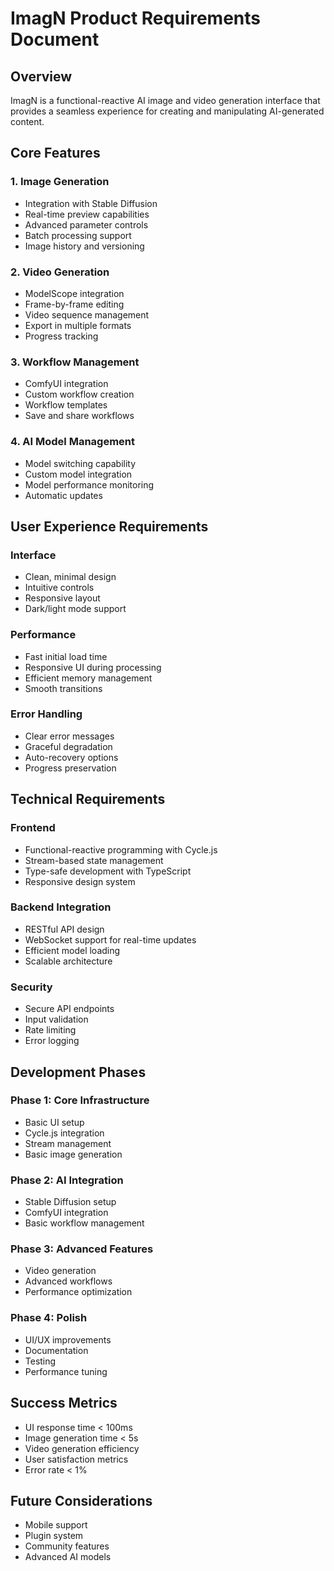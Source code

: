 # ImagN Product Requirements Document

## Overview
ImagN is a functional-reactive AI image and video generation interface that provides a seamless experience for creating and manipulating AI-generated content.

## Core Features

### 1. Image Generation
- Integration with Stable Diffusion
- Real-time preview capabilities
- Advanced parameter controls
- Batch processing support
- Image history and versioning

### 2. Video Generation
- ModelScope integration
- Frame-by-frame editing
- Video sequence management
- Export in multiple formats
- Progress tracking

### 3. Workflow Management
- ComfyUI integration
- Custom workflow creation
- Workflow templates
- Save and share workflows

### 4. AI Model Management
- Model switching capability
- Custom model integration
- Model performance monitoring
- Automatic updates

## User Experience Requirements

### Interface
- Clean, minimal design
- Intuitive controls
- Responsive layout
- Dark/light mode support

### Performance
- Fast initial load time
- Responsive UI during processing
- Efficient memory management
- Smooth transitions

### Error Handling
- Clear error messages
- Graceful degradation
- Auto-recovery options
- Progress preservation

## Technical Requirements

### Frontend
- Functional-reactive programming with Cycle.js
- Stream-based state management
- Type-safe development with TypeScript
- Responsive design system

### Backend Integration
- RESTful API design
- WebSocket support for real-time updates
- Efficient model loading
- Scalable architecture

### Security
- Secure API endpoints
- Input validation
- Rate limiting
- Error logging

## Development Phases

### Phase 1: Core Infrastructure
- Basic UI setup
- Cycle.js integration
- Stream management
- Basic image generation

### Phase 2: AI Integration
- Stable Diffusion setup
- ComfyUI integration
- Basic workflow management

### Phase 3: Advanced Features
- Video generation
- Advanced workflows
- Performance optimization

### Phase 4: Polish
- UI/UX improvements
- Documentation
- Testing
- Performance tuning

## Success Metrics
- UI response time < 100ms
- Image generation time < 5s
- Video generation efficiency
- User satisfaction metrics
- Error rate < 1%

## Future Considerations
- Mobile support
- Plugin system
- Community features
- Advanced AI models